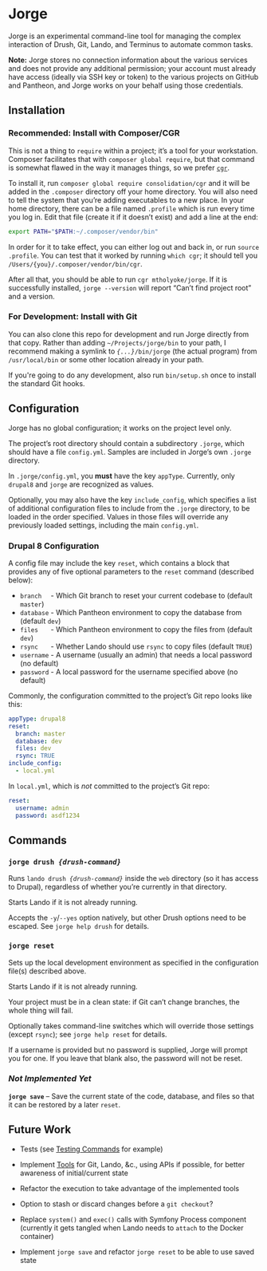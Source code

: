 # Jorge

Jorge is an experimental command-line tool for managing the complex interaction of Drush, Git, Lando, and Terminus to automate common tasks.

**Note:** Jorge stores no connection information about the various services and does not provide any additional permission; your account must already have access (ideally via SSH key or token) to the various projects on GitHub and Pantheon, and Jorge works on your behalf using those credentials.

## Installation

### Recommended: Install with Composer/CGR

This is not a thing to `require` within a project; it’s a tool for your workstation. Composer facilitates that with `composer global require`, but that command is somewhat flawed in the way it manages things, so we prefer [`cgr`](https://pantheon.io/blog/fixing-composer-global-command).

To install it, run `composer global require consolidation/cgr` and it will be added in the `.composer` directory off your home directory. You will also need to tell the system that you’re adding executables to a new place. In your home directory, there can be a file named `.profile` which is run every time you log in. Edit that file (create it if it doesn’t exist) and add a line at the end:
```bash
export PATH="$PATH:~/.composer/vendor/bin"
```

In order for it to take effect, you can either log out and back in, or run `source .profile`. You can test that it worked by running `which cgr`; it should tell you `/Users/{you}/.composer/vendor/bin/cgr`.

After all that, you should be able to run `cgr mtholyoke/jorge`. If it is successfully installed, `jorge --version` will report “Can’t find project root” and a version.


### For Development: Install with Git

You can also clone this repo for development and run Jorge directly from that copy. Rather than adding `~/Projects/jorge/bin` to your path, I recommend making a symlink to _`{...}`_`/bin/jorge` (the actual program) from `/usr/local/bin` or some other location already in your path.

If you're going to do any development, also run `bin/setup.sh` once to install the standard Git hooks.

## Configuration

Jorge has no global configuration; it works on the project level only.

The project’s root directory should contain a subdirectory `.jorge`, which should have a file `config.yml`. Samples are included in Jorge’s own `.jorge` directory.

In `.jorge/config.yml`, you **must** have the key `appType`. Currently, only `drupal8` and `jorge` are recognized as values.

Optionally, you may also have the key `include_config`, which specifies a list of additional configuration files to include from the `.jorge` directory, to be loaded in the order specified. Values in those files will override any previously loaded settings, including the main `config.yml`.

### Drupal 8 Configuration

A config file may include the key `reset`, which contains a block that provides any of five optional parameters to the `reset` command (described below):
- `branch  ` - Which Git branch to reset your current codebase to (default `master`)
- `database` - Which Pantheon environment to copy the database from (default `dev`)
- `files   ` - Which Pantheon environment to copy the files from (default `dev`)
- `rsync   ` - Whether Lando should use `rsync` to copy files (default `TRUE`)
- `username` - A username (usually an admin) that needs a local password (no default)
- `password` - A local password for the username specified above (no default)

Commonly, the configuration committed to the project’s Git repo looks like this:
```yml
appType: drupal8
reset:
  branch: master
  database: dev
  files: dev
  rsync: TRUE
include_config:
  - local.yml
```

In `local.yml`, which is _not_ committed to the project’s Git repo:
```yml
reset:
  username: admin
  password: asdf1234
```


## Commands

### `jorge drush `_`{drush-command}`_

Runs `lando drush `_`{drush-command}`_ inside the `web` directory (so it has access to Drupal), regardless of whether you’re currently in that directory.

Starts Lando if it is not already running.

Accepts the `-y`/`--yes` option natively, but other Drush options need to be escaped. See `jorge help drush` for details.


### `jorge reset`

Sets up the local development environment as specified in the configuration file(s) described above.

Starts Lando if it is not already running.

Your project must be in a clean state: if Git can’t change branches, the whole thing will fail.

Optionally takes command-line switches which will override those settings (except `rsync`); see `jorge help reset` for details.

If a username is provided but no password is supplied, Jorge will prompt you for one. If you leave that blank also, the password will not be reset.


### _Not Implemented Yet_

**`jorge save`** – Save the current state of the code, database, and files so that it can be restored by a later `reset`.


## Future Work

- Tests (see [Testing Commands](https://symfony.com/doc/current/console.html#testing-commands) for example)

- Implement [Tools](src/Tool/) for Git, Lando, &c., using APIs if possible, for better awareness of initial/current state

- Refactor the execution to take advantage of the implemented tools

- Option to stash or discard changes before a `git checkout`?

- Replace `system()` and `exec()` calls with Symfony Process component (currently it gets tangled when Lando needs to `attach` to the Docker container)

- Implement `jorge save` and refactor `jorge reset` to be able to use saved state
